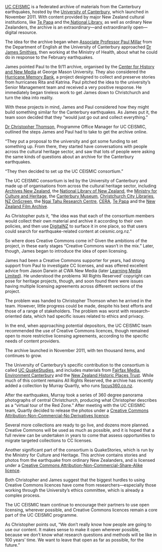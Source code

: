 <html><body><a href="http://www.ceismic.org.nz/" target="_blank">UC CEISMIC</a> is a federated archive of materials from the Canterbury earthquakes, hosted by the <a href="http://www.canterbury.ac.nz/" target="_blank">University of Canterbury</a>, which launched in November 2011. With content provided by major New Zealand cultural institutions, like <a href="http://www.tepapa.govt.nz/pages/default.aspx" target="_blank">Te Papa</a> and the<a href="http://natlib.govt.nz/" target="_blank"> National Library</a>, as well as ordinary New Zealanders, the archive is an extraordinary—and extraordinarily open—digital resource.



The idea for the archive began when <a href="http://www.hums.canterbury.ac.nz/engl/people/millar.shtml" target="_blank">Associate Professor Paul Millar</a> from the Department of English at the University of Canterbury approached <a href="http://www.hums.canterbury.ac.nz/engl/people/smithies.shtml" target="_blank">Dr James Smithies</a>, then working at the Ministry of Health, about what he could do in response to the February earthquakes.



James pointed Paul to the 9/11 archive, organised by the <a href="http://chnm.gmu.edu/" target="_blank">Center for History and New Media</a> at George Mason University. They also considered the <a href="http://hurricanearchive.org/" target="_blank">Hurricane Memory Bank</a>, a project designed to collect and preserve stories from hurricanes Rita and Katrina. Paul pitched the idea to the university’s Senior Management team and received a very positive response. He immediately began tireless work to get James down to Christchurch and turn the idea into reality.



With these projects in mind, James and Paul considered how they might build something similar for the Canterbury earthquakes. As James put it, the team soon decided that they “would just go out and collect everything.”



<a href="http://www.ceismic.org.nz/programme-team" target="_blank">Dr Christopher Thomson</a>, Programme Office Manager for UC CEISMIC, outlined the steps James and Paul had to take to get the archive online.



“They put a proposal to the university and got some funding to set something up. From there, they started have conversations with people across the cultural heritage sector, and saw that lots of people were asking the same kinds of questions about an archive for the Canterbury earthquakes.



“They then decided to set up the UC CEISMIC consortium.”



The UC CEISMIC consortium is led by the University of Canterbury and made up of organisations from across the cultural heritage sector, including <a href="http://archives.govt.nz/" target="_blank">Archives New Zealand</a>, the <a href="http://natlib.govt.nz/" target="_blank">National Library of New Zealand</a>, the <a href="http://www.mch.govt.nz/" target="_blank">Ministry for Culture</a><a href="http://www.mch.govt.nz/" target="_blank"> and Heritage</a>, the <a href="http://www.canterburymuseum.com/" target="_blank">Canterbury Museum</a>, <a href="http://christchurchcitylibraries.com/" target="_blank">Christchurch City Libraries</a>, <a href="http://www.nzonscreen.com/" target="_blank">NZ OnScreen</a>, the <a href="http://www.ntrc.canterbury.ac.nz/" target="_blank">Ngai Tahu Research Centre</a>, <a href="http://cera.govt.nz/" target="_blank">CERA</a>, <a href="http://www.tepapa.govt.nz/pages/default.aspx" target="_blank">Te Papa</a> and the <a href="http://www.filmarchive.org.nz/" target="_blank">New Zealand Film Archive</a>.



As Christopher puts it, “the idea was that each of the consortium members would collect their own material and archive it according to their own policies, and then use <a href="http://www.digitalnz.org/" target="_blank">DigitalNZ</a> to surface it in one place, so that users could search for earthquake-related content at ceismic.org.nz.”



So where does Creative Commons come in? Given the ambitions of the project, in these early stages “Creative Commons wasn’t in the mix.” Later, though, James began to introduce the idea of open licensing.

<p style="text-align: left;">James had been a Creative Commons supporter for years, had strong support from Paul to investigate CC licenses, and was offered excellent advice from Jason Darwin at CWA New Media (later <a href="http://www.learningmedia.co.nz/" target="_blank">Learning Media Limited</a>). He understood the problems ‘All Rights Reserved’ copyright can pose for heritage projects, though, and soon found there were issues having multiple licensing agreements across different sections of the project.</p>

The problem was handed to Christopher Thomson when he arrived in the team. However, little progress could be made, despite his best efforts and those of a range of stakeholders. The problem was worst with research–oriented data, which had specific issues related to ethics and privacy.



In the end, when approaching potential depositors, the UC CEISMIC team recommended the use of Creative Commons licences, though remained open to more restrictive licensing agreements, according to the specific needs of content providers.



The archive launched in November 2011, with ten thousand items, and continues to grow.



The University of Canterbury’s specific contribution to the consortium is called <a href="https://quakestudies.canterbury.ac.nz/" target="_blank">UC QuakeStudies</a>, and includes materials from <a href="http://www.fairfaxmedia.co.nz/" target="_blank">Fairfax Media</a>, <a href="http://www.crc.govt.nz/pages/home.aspx" target="_blank">Environment Canterbury</a> and the <a href="http://www.historic.org.nz/" target="_blank">New Zealand Historic Places Trust</a>. While much of this content remains All Rights Reserved, the archive has recently added a collection by Murray Quartly, who runs <a href="http://www.focus360.co.nz/" target="_blank">focus360.co.nz</a>.



After the earthquakes, Murray took a series of 360 degree panorama photographs of central Christchurch, producing what Christopher describes as a “virtual tour of the Red Zone.” After meeting with the UC CEISMIC team, Quartly decided to release the photos under a <a href="http://creativecommons.org/licenses/by-nc-nd/3.0/nz/" target="_blank">Creative Commons Attribution-Non-Commercial-No Derivatives licence</a>.



Several more collections are ready to go live, and dozens more planned. Creative Commons will be used as much as possible, and it is hoped that a full review can be undertaken in years to come that assess opportunities to migrate targeted collections to CC licenses.



Another significant part of the consortium is QuakeStories, which is run by the Ministry for Culture and Heritage. This archive contains stories and photos from the earthquake from ordinary New Zealanders, and is licensed under a <a href="http://creativecommons.org/licenses/by-nc-sa/3.0/nz/" target="_blank">Creative Commons Attribution-Non-Commercial-Share-Alike licence</a>.



Both Christopher and James suggest that the biggest hurdles to using Creative Commons licences have come from researchers—especially those working through the University’s ethics committee, which is already a complex process.



The UC CEISMIC team continue to encourage their partners to use open licensing, wherever possible, and Creative Commons licences remain a core part of the UC CEISMIC programme.



As Christopher points out, “We don’t really know how people are going to use our content. It makes sense to make it open wherever possible, because we don’t know what research questions and methods will be like in 100 years’ time. We want to leave that open as far as possible, for the future.”</body></html>